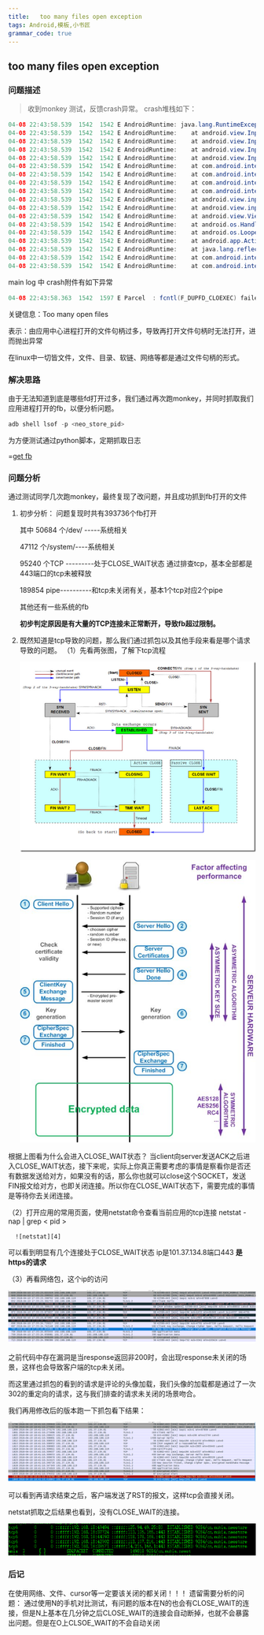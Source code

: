```yaml
---
title:   too many files open exception
tags: Android,模板,小书匠
grammar_code: true
---
```


## too many files open exception

### 问题描述
 > 收到monkey 测试，反馈crash异常。
 crash堆栈如下：
 
 ```java
 04-08 22:43:58.539  1542  1542 E AndroidRuntime: java.lang.RuntimeException: Could not read input channel file descriptors from parcel.
04-08 22:43:58.539  1542  1542 E AndroidRuntime: 	at android.view.InputChannel.nativeReadFromParcel(Native Method)
04-08 22:43:58.539  1542  1542 E AndroidRuntime: 	at android.view.InputChannel.readFromParcel(InputChannel.java:148)
04-08 22:43:58.539  1542  1542 E AndroidRuntime: 	at android.view.InputChannel$1.createFromParcel(InputChannel.java:39)
04-08 22:43:58.539  1542  1542 E AndroidRuntime: 	at android.view.InputChannel$1.createFromParcel(InputChannel.java:37)
04-08 22:43:58.539  1542  1542 E AndroidRuntime: 	at com.android.internal.view.InputBindResult.<init>(InputBindResult.java:68)
04-08 22:43:58.539  1542  1542 E AndroidRuntime: 	at com.android.internal.view.InputBindResult$1.createFromParcel(InputBindResult.java:112)
04-08 22:43:58.539  1542  1542 E AndroidRuntime: 	at com.android.internal.view.InputBindResult$1.createFromParcel(InputBindResult.java:110)
04-08 22:43:58.539  1542  1542 E AndroidRuntime: 	at com.android.internal.view.IInputMethodManager$Stub$Proxy.startInputOrWindowGainedFocus(IInputMethodManager.java:723)
04-08 22:43:58.539  1542  1542 E AndroidRuntime: 	at android.view.inputmethod.InputMethodManager.startInputInner(InputMethodManager.java:1295)
04-08 22:43:58.539  1542  1542 E AndroidRuntime: 	at android.view.inputmethod.InputMethodManager.checkFocus(InputMethodManager.java:1449)
04-08 22:43:58.539  1542  1542 E AndroidRuntime: 	at android.view.ViewRootImpl$ViewRootHandler.handleMessage(ViewRootImpl.java:4242)
04-08 22:43:58.539  1542  1542 E AndroidRuntime: 	at android.os.Handler.dispatchMessage(Handler.java:106)
04-08 22:43:58.539  1542  1542 E AndroidRuntime: 	at android.os.Looper.loop(Looper.java:187)
04-08 22:43:58.539  1542  1542 E AndroidRuntime: 	at android.app.ActivityThread.main(ActivityThread.java:6991)
04-08 22:43:58.539  1542  1542 E AndroidRuntime: 	at java.lang.reflect.Method.invoke(Native Method)
04-08 22:43:58.539  1542  1542 E AndroidRuntime: 	at com.android.internal.os.RuntimeInit$MethodAndArgsCaller.run(RuntimeInit.java:438)
04-08 22:43:58.539  1542  1542 E AndroidRuntime: 	at com.android.internal.os.ZygoteInit.main(ZygoteInit.java:814)
 ```
 main log 中 crash附件有如下异常
 ```java
 04-08 22:43:58.363  1542  1597 E Parcel  : fcntl(F_DUPFD_CLOEXEC) failed in Parcel::read, i is 0, fds[i] is -1, fd_count is 2, error: Too many open files
 ```
 关键信息：Too many open files
 
表示：由应用中心进程打开的文件句柄过多，导致再打开文件句柄时无法打开，进而抛出异常

在linux中一切皆文件，文件、目录、软链、网络等都是通过文件句柄的形式。

### 解决思路


 由于无法知道到底是哪些fd打开过多，我们通过再次跑monkey，并同时抓取我们应用进程打开的fb，以便分析问题。
 ```java
 adb shell lsof -p <neo_store_pid>
 ```
 为方便测试通过python脚本，定期抓取日志
 
=[get fb ][1]
 
### 问题分析

通过测试同学几次跑monkey，最终复现了改问题，并且成功抓到fb打开的文件
1. 初步分析：
	问题复现时共有393736个fb打开
	
	其中 50684 个/dev/  -----系统相关
	
	47112 个/system/----系统相关
	
	95240 个TCP ---------处于CLOSE_WAIT状态 通过排查tcp，基本全部都是443端口的tcp未被释放
	
	189854 pipe----------和tcp未关闭有关，基本1个tcp对应2个pipe
	
	其他还有一些系统的fb
	   
	**初步判定原因是有大量的TCP连接未正常断开，导致fb超过限制。**

2. 既然知道是tcp导致的问题，那么我们通过抓包以及其他手段来看是哪个请求导致的问题。
   （1）先看两张图，了解下tcp流程
   
    ![tcp流程][2]
   
	![https流程][3]	
	
 根据上图看为什么会进入CLOSE_WAIT状态？
 当client向server发送ACK之后进入CLOSE_WAIT状态，接下来呢，实际上你真正需要考虑的事情是察看你是否还有数据发送给对方，如果没有的话，那么你也就可以close这个SOCKET，发送FIN报文给对方，也即关闭连接。所以你在CLOSE_WAIT状态下，需要完成的事情是等待你去关闭连接。

  （2）打开应用的常用页面，使用netstat命令查看当前应用的tcp连接
      netstat -nap | grep < pid >
	  
	  ![netstat][4]
	  
 可以看到明显有几个连接处于CLOSE_WAIT状态
 ip是101.37.134.8端口443
 **是https的请求**
 
 （3）再看网络包，这个ip的访问
 
 ![tcp][5]
  
 之前代码中存在漏洞是当response返回非200时，会出现response未关闭的场景，这样也会导致客户端的tcp未关闭。
 
  而这里通过抓包的看到的请求是评论的头像加载，我们头像的加载都是通过了一次302的重定向的请求，这与我们排查的请求未关闭的场景吻合。
  
 我们再用修改后的版本跑一下抓包看下结果：
 
 ![change][6]
 
 可以看到再请求结束之后，客户端发送了RST的报文，这样tcp会直接关闭。
 
 netstat抓取之后结果也看到，没有CLOSE_WAIT的连接。
 
 ![change netstat ][7]
 
 ### 后记
 
 在使用网络、文件、cursor等一定要该关闭的都关闭！！！
 遗留需要分析的问题：
 通过使用N的手机对比测试，有问题的版本在N的也会有CLOSE_WAIT的连接，但是N上基本在几分钟之后CLOSE_WAIT的连接会自动断掉，也就不会暴露出问题。但是在O上CLSOE_WAIT的不会自动关闭
  
 


  [1]: ./attachments/getfb_1.py
  [2]: ./images/1523355733889.jpg
  [3]: ./images/v2-9f717c2d57cc29e7f473a500e01f9f6e_hd.jpg "v2-9f717c2d57cc29e7f473a500e01f9f6e_hd"
  [4]: ./images/1523352297856.jpg
  [5]: ./images/1523355523956.jpg
  [6]: ./images/1523357373113.jpg
  [7]: ./images/1523358294392.jpg